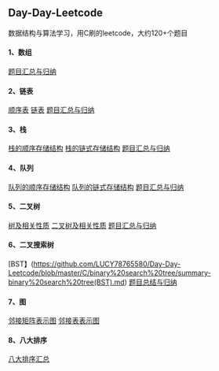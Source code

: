 ## Day-Day-Leetcode

数据结构与算法学习，用C刷的leetcode，大约120+个题目

#### 1、数组
[题目汇总与归纳](https://github.com/LUCY78765580/Day-Day-Leetcode/tree/master/C/array)


#### 2、链表
[顺序表](https://github.com/LUCY78765580/Day-Day-Leetcode/blob/master/C/linked-list/summary-ArrayList.md)
[链表](https://github.com/LUCY78765580/Day-Day-Leetcode/tree/master/C/linked-list)
[题目汇总与归纳](https://github.com/LUCY78765580/Day-Day-Leetcode/blob/master/C/linked-list/summery-LinkedList-2.md)

#### 3、栈
[栈的顺序存储结构](https://github.com/LUCY78765580/Day-Day-Leetcode/blob/master/C/stack/summary-Stack.md)
[栈的链式存储结构](https://github.com/LUCY78765580/Day-Day-Leetcode/blob/master/C/stack/summary-Stack-2.md)
[题目汇总与归纳](https://github.com/LUCY78765580/Day-Day-Leetcode/blob/master/C/stack/summary-Stack-3.md)


#### 4、队列
[队列的顺序存储结构](https://github.com/LUCY78765580/Day-Day-Leetcode/blob/master/C/queue/summary-queue.md)
[队列的链式存储结构](https://github.com/LUCY78765580/Day-Day-Leetcode/blob/master/C/queue/summary-queue-2.md)
[题目汇总与归纳](https://github.com/LUCY78765580/Day-Day-Leetcode/tree/master/C/queue)


#### 5、二叉树
[树及相关性质](https://github.com/LUCY78765580/Day-Day-Leetcode/blob/master/C/binary%20tree/summary-binary%20tree.md)
[二叉树及相关性质](https://github.com/LUCY78765580/Day-Day-Leetcode/blob/master/C/binary%20tree/summary-binary%20tree-2.md)
[题目汇总与归纳](https://github.com/LUCY78765580/Day-Day-Leetcode/blob/master/C/binary%20tree/summary-binary%20tree-3.md)


#### 6、二叉搜索树
[BST】(https://github.com/LUCY78765580/Day-Day-Leetcode/blob/master/C/binary%20search%20tree/summary-binary%20search%20tree(BST).md)
[题目总结与归纳](https://github.com/LUCY78765580/Day-Day-Leetcode/blob/master/C/binary%20search%20tree/summary-binary%20search%20tree(BST)-2.md)


#### 7、图
[邻接矩阵表示图](https://github.com/LUCY78765580/Day-Day-Leetcode/blob/master/C/graph/summary_Graph-1-Adjacency%20Matrix.md)
[邻接表表示图](https://github.com/LUCY78765580/Day-Day-Leetcode/blob/master/C/graph/summary_Graph-2-Adjacency%20List.md)



#### 8、八大排序
[八大排序汇总](https://github.com/LUCY78765580/Day-Day-Leetcode/blob/master/C/sort/summary-8%20kinds%20of%20sort.md)




